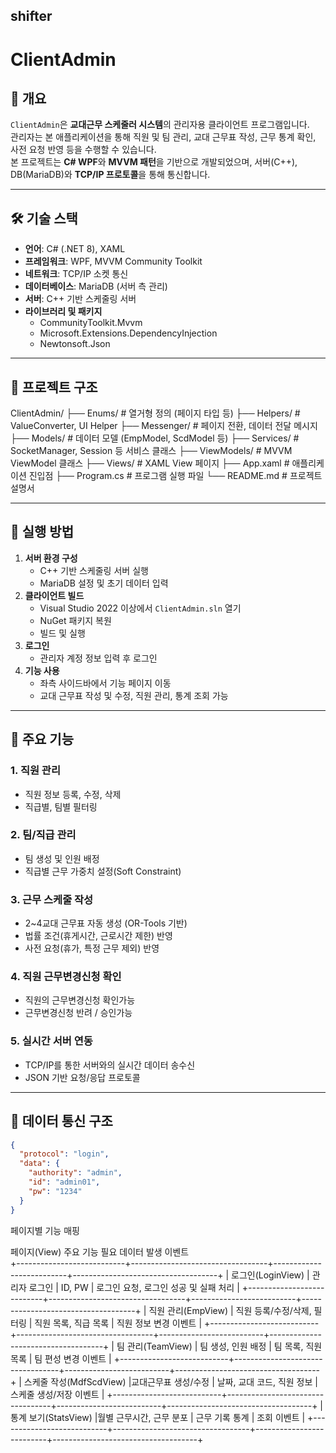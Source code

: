 ## shifter

# ClientAdmin

## 📌 개요
`ClientAdmin`은 **교대근무 스케줄러 시스템**의 관리자용 클라이언트 프로그램입니다.  
관리자는 본 애플리케이션을 통해 직원 및 팀 관리, 교대 근무표 작성, 근무 통계 확인, 사전 요청 반영 등을 수행할 수 있습니다.  
본 프로젝트는 **C# WPF**와 **MVVM 패턴**을 기반으로 개발되었으며, 서버(C++), DB(MariaDB)와 **TCP/IP 프로토콜**을 통해 통신합니다.

---

## 🛠 기술 스택
- **언어**: C# (.NET 8), XAML
- **프레임워크**: WPF, MVVM Community Toolkit
- **네트워크**: TCP/IP 소켓 통신
- **데이터베이스**: MariaDB (서버 측 관리)
- **서버**: C++ 기반 스케줄링 서버
- **라이브러리 및 패키지**
  - CommunityToolkit.Mvvm
  - Microsoft.Extensions.DependencyInjection
  - Newtonsoft.Json

---

## 📂 프로젝트 구조
ClientAdmin/
├── Enums/ # 열거형 정의 (페이지 타입 등)
├── Helpers/ # ValueConverter, UI Helper
├── Messenger/ # 페이지 전환, 데이터 전달 메시지
├── Models/ # 데이터 모델 (EmpModel, ScdModel 등)
├── Services/ # SocketManager, Session 등 서비스 클래스
├── ViewModels/ # MVVM ViewModel 클래스
├── Views/ # XAML View 페이지
├── App.xaml # 애플리케이션 진입점
├── Program.cs # 프로그램 실행 파일
└── README.md # 프로젝트 설명서


---

## 🚀 실행 방법
1. **서버 환경 구성**
   - C++ 기반 스케줄링 서버 실행
   - MariaDB 설정 및 초기 데이터 입력
2. **클라이언트 빌드**
   - Visual Studio 2022 이상에서 `ClientAdmin.sln` 열기
   - NuGet 패키지 복원
   - 빌드 및 실행
3. **로그인**
   - 관리자 계정 정보 입력 후 로그인
4. **기능 사용**
   - 좌측 사이드바에서 기능 페이지 이동
   - 교대 근무표 작성 및 수정, 직원 관리, 통계 조회 가능

---

## 📑 주요 기능
### 1. 직원 관리
- 직원 정보 등록, 수정, 삭제
- 직급별, 팀별 필터링

### 2. 팀/직급 관리
- 팀 생성 및 인원 배정
- 직급별 근무 가중치 설정(Soft Constraint)

### 3. 근무 스케줄 작성
- 2~4교대 근무표 자동 생성 (OR-Tools 기반)
- 법률 조건(휴게시간, 근로시간 제한) 반영
- 사전 요청(휴가, 특정 근무 제외) 반영

### 4. 직원 근무변경신청 확인
- 직원의 근무변경신청 확인가능
- 근무변경신청 반려 / 승인가능

### 5. 실시간 서버 연동
- TCP/IP를 통한 서버와의 실시간 데이터 송수신
- JSON 기반 요청/응답 프로토콜

---

## 📡 데이터 통신 구조
```json
{
  "protocol": "login",
  "data": {
    "authority": "admin",
    "id": "admin01",
    "pw": "1234"
  }
}
```

페이지별 기능 매핑

 페이지(View)	                주요 기능	                          필요 데이터	                발생 이벤트                         
+---------------------------+----------------------------------+--------------------------+------------------------------------+
| 로그인(LoginView)         	| 관리자 로그인	                    | ID, PW                   |	로그인 요청, 로그인 성공 및 실패 처리 |
+---------------------------+----------------------------------+--------------------------+------------------------------------+
| 직원 관리(EmpView)	        | 직원 등록/수정/삭제, 필터링	       | 직원 목록, 직급 목록	     | 직원 정보 변경 이벤트                |
+---------------------------+----------------------------------+--------------------------+------------------------------------+
| 팀 관리(TeamView)	         | 팀 생성, 인원 배정	               | 팀 목록, 직원 목록        |	팀 편성 변경 이벤트                  |
+---------------------------+----------------------------------+--------------------------+------------------------------------+
| 스케줄 작성(MdfScdView)	   |교대근무표 생성/수정	               | 날짜, 교대 코드, 직원 정보 |	스케줄 생성/저장 이벤트              |
+---------------------------+----------------------------------+--------------------------+------------------------------------+
| 통계 보기(StatsView)	      |월별 근무시간, 근무 분포            |	근무 기록	통계            | 조회 이벤트                          |
+---------------------------+----------------------------------+--------------------------+------------------------------------+
